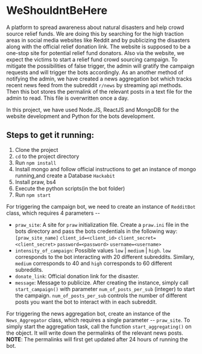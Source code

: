 # WeShouldntBeHere
A platform to spread awareness about natural disasters and help crowd source relief funds. We are doing this by searching for the high traction areas in social media websites like Reddit and by publicizing the disasters along with the official relief donation link. The website is supposed to be a one-stop site for potential relief fund donators. Also via the website, we expect the victims to start a relief fund crowd sourcing campaign. To mitigate the possibilities of false trigger, the admin will gratify the campaign requests and will trigger the bots accordingly. As an another method of notifying the admin, we have created a news aggregation bot which tracks recent news feed from the subreddit `r/news` by streaming api methods. Then this bot stores the permalink of the relevant posts in a text file for the admin to read. This file is overwritten once a day.

In this project, we have used Node.JS, ReactJS and MongoDB for the website development and Python for the bots development.

## Steps to get it running:

1. Clone the project
2. `cd` to the project directory
3. Run `npm install`
4. Install mongo and follow official instructions to get an instance of mongo running,and create a Database `Hackabit`
5. Install praw, bs4
6. Execute the python scripts(in the bot folder)
7. Run `npm start`

For triggering the campaign bot, we need to create an instance of `RedditBot` class, which requires 4 parameters --
* `praw_site`: A site for `praw` initialization file. Create a `praw.ini` file in the bots directory and pass the bots credentials in the following way:
    `[praw_site_name]`
    `client_id=<client_id>`
    `client_secret=<client_secret>`
    `password=<password>`
    `username=<username>`
* `intensity_of_campaign`: Possible values `low` | `medium` | `high`. `low` corresponds to the bot interacting with 20 different subreddits. Similary, `medium` corresponds to 40 and `high` corresponds to 60 different subreddits.
* `donate_link`: Official donation link for the disaster.
* `message`: Message to publicize.
After creating the instance, simply call `start_campaign()` with parameter `num_of_posts_per_sub` (integer) to start the campaign. `num_of_posts_per_sub` controls the number of different posts you want the bot to interact with in each subreddit.

For triggering the news aggregation bot, create an instance of the `News_Aggregator` class, which requires a single parameter -- `praw_site`.
To simply start the aggregation task, call the function `start_aggregating()` on the object. It will write down the permalinks of the relevant news posts. **NOTE**: The permalinks will first get updated after 24 hours of running the bot.